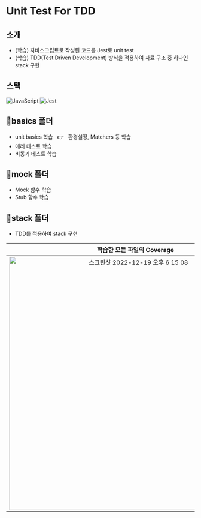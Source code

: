 # Unit Test For TDD

## 소개
- (학습) 자바스크립트로 작성된 코드를 Jest로 unit test
- (학습) TDD(Test Driven Development) 방식을 적용하여 자료 구조 중 하나인 stack 구현

## 스택
![JavaScript](https://img.shields.io/badge/-JavaScript-%23F7DF1C?style=for-the-badge&logo=javascript&logoColor=000000&labelColor=%23F7DF1C&color=%23F7DF1C)
![Jest](https://img.shields.io/badge/-Jest-007ACC?style=for-the-badge&logo=Jest)

## :file_folder:basics 폴더
- unit basics 학습 &nbsp; :point_right: &nbsp; 환경설정, Matchers 등 학습
- 에러 테스트 학습
- 비동기 테스트 학습

## :file_folder:mock 폴더
- Mock 함수 학습
- Stub 함수 학습

## :file_folder:stack 폴더
- TDD를 적용하여 stack 구현 

|**학습한 모든 파일의 Coverage**|
|:--:|
|<img width="675" alt="스크린샷 2022-12-19 오후 6 15 08" src="https://user-images.githubusercontent.com/53497516/208390356-f8f38921-a777-471f-8512-1056c5b9a6ab.png">|

